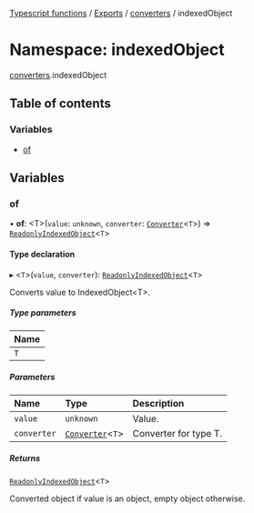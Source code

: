 [Typescript functions](../index.md) / [Exports](../modules.md) / [converters](converters.md) / indexedObject

# Namespace: indexedObject

[converters](converters.md).indexedObject

## Table of contents

### Variables

- [of](converters.indexedObject.md#of)

## Variables

### of

• **of**: <T\>(`value`: `unknown`, `converter`: [`Converter`](../interfaces/converters.Converter.md)<`T`\>) => [`ReadonlyIndexedObject`](types_core.md#readonlyindexedobject)<`T`\>

#### Type declaration

▸ <`T`\>(`value`, `converter`): [`ReadonlyIndexedObject`](types_core.md#readonlyindexedobject)<`T`\>

Converts value to IndexedObject\<T\>.

##### Type parameters

| Name |
| :------ |
| `T` |

##### Parameters

| Name | Type | Description |
| :------ | :------ | :------ |
| `value` | `unknown` | Value. |
| `converter` | [`Converter`](../interfaces/converters.Converter.md)<`T`\> | Converter for type T. |

##### Returns

[`ReadonlyIndexedObject`](types_core.md#readonlyindexedobject)<`T`\>

Converted object if value is an object, empty object otherwise.
